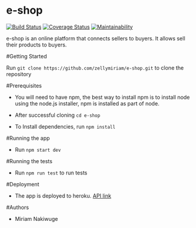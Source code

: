 # e-shop
[![Build Status](https://travis-ci.org/zellymiriam/e-shop.svg?branch=develop)](https://travis-ci.org/zellymiriam/e-shop)
[![Coverage Status](https://coveralls.io/repos/github/zellymiriam/e-shop/badge.svg?branch=develop)](https://coveralls.io/github/zellymiriam/e-shop?branch=develop)
[![Maintainability](https://api.codeclimate.com/v1/badges/d6efc592b414bdc096b5/maintainability)](https://codeclimate.com/github/zellymiriam/e-shop/maintainability)

e-shop is an online platform that connects sellers to buyers. It allows sell their products to buyers.

#Getting Started

Run `git clone https://github.com/zellymiriam/e-shop.git` to clone the repository

#Prerequisites

- You will need to have npm, the best way to install npm is to install node using the node.js installer, npm is installed as part of node.

- After successful cloning `cd e-shop`
- To Install dependencies, run `npm install`

#Running the app
- Run `npm start dev`

#Running the tests
- Run `npm run test` to run tests

#Deployment
-  The app is deployed to heroku. [API link](https://eshop-gula.herokuapp.com)

#Authors

- Miriam Nakiwuge